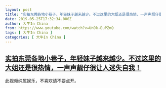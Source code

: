 ```yaml
---
layout: post
title: "实拍东莞各地小巷子，年轻妹子越来越少。不过这里的大姐还是很热情，一声声靓仔很让人迷失自我！"
date: 2019-05-25T17:32:34.000Z
author: 大牛In China
from: https://www.youtube.com/watch?v=UnDk-EuPZmQ
tags: [ 大牛In China ]
categories: [ 大牛In China ]
---
```

<!--1558805554000-->
[实拍东莞各地小巷子，年轻妹子越来越少。不过这里的大姐还是很热情，一声声靓仔很让人迷失自我！](https://www.youtube.com/watch?v=UnDk-EuPZmQ)
------

<div>
此视频纯属娱乐，不喜欢请不要点开。
</div>
